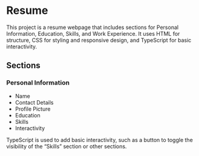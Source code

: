 <h1> Resume </h1>
<p>This project is a resume webpage that includes sections for Personal Information, Education, Skills, and Work Experience. It uses HTML for structure, CSS for styling and responsive design, and TypeScript for basic interactivity.</p>
<h2> Sections </h2>
<h3>Personal Information</h3>
<ul>
  <LI>Name</LI>
  <li>Contact Details</li>
  <li>Profile Picture</li>
  <li>Education</li>
  <li>Skills</li>
  <li>Interactivity</li>
</ul>
<p>
TypeScript is used to add basic interactivity, such as a button to toggle the visibility of the “Skills” section or other sections.</p>
